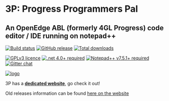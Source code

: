 # 3P: Progress Programmers Pal #

## An OpenEdge ABL (formerly 4GL Progress) code editor / IDE running on notepad++ ##

[![Build status](https://ci.appveyor.com/api/projects/status/xo6ysno53ht2spjv?svg=true)](https://ci.appveyor.com/project/jcaillon/3p)
[![GitHub release](https://img.shields.io/github/release/jcaillon/3P.svg)](https://github.com/jcaillon/3P/releases/latest)
[![Total downloads](https://img.shields.io/github/downloads/jcaillon/3P/total.svg)](https://github.com/jcaillon/3P/releases)

[![GPLv3 licence](https://img.shields.io/badge/License-GPLv3-blue.svg)](https://github.com/jcaillon/3P/blob/master/COPYING.GPLv3.txt)
[![.net 4.0+ required](https://img.shields.io/badge/Requires%20.NET-4.0+-C7023D.svg)](https://www.microsoft.com/fr-FR/download/details.aspx?id=53344)
[![Notepad++ v7.5.1+ required](https://img.shields.io/badge/Requires%20Notepad++-v7.3+-C7023D.svg)](https://notepad-plus-plus.org/download/v7.3.3.html)
[![Gitter chat](https://badges.gitter.im/Join%20Chat.svg)](https://gitter.im/_3P/discuss?utm_source=badge&utm_medium=badge&utm_campaign=pr-badge&utm_content=badge)

[![logo](https://github.com/jcaillon/3P/blob/gh-pages/images/notepad_and_3P.png)](http://jcaillon.github.io/3P/)

3P has a **[dedicated website](http://jcaillon.github.io/3P/)**, go check it out!

Old releases information can be found [here on the website](https://jcaillon.github.io/3P/#/versions)
